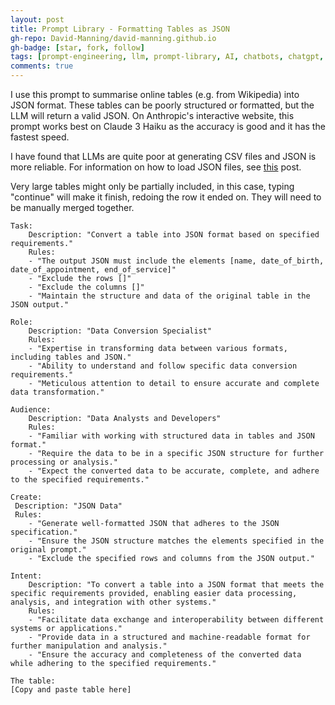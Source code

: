 ```yaml
---
layout: post
title: Prompt Library - Formatting Tables as JSON
gh-repo: David-Manning/david-manning.github.io
gh-badge: [star, fork, follow]
tags: [prompt-engineering, llm, prompt-library, AI, chatbots, chatgpt, claude, json]
comments: true
---
```


I use this prompt to summarise online tables (e.g. from Wikipedia) into JSON format. These tables can be poorly structured or formatted, but the LLM will return a valid JSON. On Anthropic's interactive website, this prompt works best on Claude 3 Haiku as the accuracy is good and it has the fastest speed.

I have found that LLMs are quite poor at generating CSV files and JSON is more reliable. For information on how to load JSON files, see [this](https://github.com/David-Manning/david-manning.github.io/blob/master/_posts/2024-07-01-loading-and-saving-different-data-types.md) post.

Very large tables might only be partially included, in this case, typing "continue" will make it finish, redoing the row it ended on. They will need to be manually merged together.

```
Task:
	Description: "Convert a table into JSON format based on specified requirements."
	Rules:
	- "The output JSON must include the elements [name, date_of_birth, date_of_appointment, end_of_service]"
	- "Exclude the rows []"
	- "Exclude the columns []"
	- "Maintain the structure and data of the original table in the JSON output."

Role:
	Description: "Data Conversion Specialist"
	Rules:
	- "Expertise in transforming data between various formats, including tables and JSON."
	- "Ability to understand and follow specific data conversion requirements."
	- "Meticulous attention to detail to ensure accurate and complete data transformation."

Audience:
	Description: "Data Analysts and Developers"
	Rules:
	- "Familiar with working with structured data in tables and JSON format."
	- "Require the data to be in a specific JSON structure for further processing or analysis."
	- "Expect the converted data to be accurate, complete, and adhere to the specified requirements."

Create:
 Description: "JSON Data"
 Rules:
	- "Generate well-formatted JSON that adheres to the JSON specification."
	- "Ensure the JSON structure matches the elements specified in the original prompt."
	- "Exclude the specified rows and columns from the JSON output."

Intent:
	Description: "To convert a table into a JSON format that meets the specific requirements provided, enabling easier data processing, analysis, and integration with other systems."
	Rules:
	- "Facilitate data exchange and interoperability between different systems or applications."
	- "Provide data in a structured and machine-readable format for further manipulation and analysis."
	- "Ensure the accuracy and completeness of the converted data while adhering to the specified requirements."

The table:
[Copy and paste table here]
```
